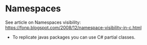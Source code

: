 # Namespaces

See article on Namespaces visibility: <https://fonp.blogspot.com/2008/12/namespace-visibility-in-c.html>

* To replicate javas packages you can use C# partial classes.
